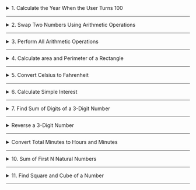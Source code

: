 <details>
<summary>1. Calculate the Year When the User Turns 100</summary>
  
```python
name=input("Enter you name :")
age=int(input("Enter your age :"))
remainingYears=100-age
ans=2025+remainingYears
print(name,"will turn 100 in",ans)
```
</details>

---

<details>
<summary>2. Swap Two Numbers Using Arithmetic Operations</summary>
  
```python
num1=int(input())
num2=int(input())
num1=num1+num2
num2=num1-num2
num1=num1-num2
print(num1,num2)
```
</details>

---

<details>
<summary>3. Perform All Arithmetic Operations</summary>
  
```python
num1=int(input())
num2=int(input())
print("Addition:",num1+num2)
print("Subtraction:",num1-num2)
print("Multiplication:",num1*num2)
print("Division:",num1//num2)
print("Modulus:",num1%num2)
```
</details>

---

<details>
<summary>4. Calculate area and Perimeter of a Rectangle</summary>
  
```python
length=int(input())
width=int(input())
area=length*width
perimeter=2*(length+width)
print("Area:",area)
print("Perimeter:",perimeter)
```
</details>

---

<details>
<summary>5. Convert Celsius to Fahrenheit</summary>
  
```python
celsius=float(input())
fahrenheit=(9/5)*celsius+32
print(fahrenheit)
```
</details>

---

<details>
<summary>6. Calculate Simple Interest</summary>
  
```python
p=int(input())
r=int(input())
t=int(input())
simpleIntrest=(p*r*t)/100
print(simpleIntrest)
```
</details>

---

<details>
<summary>7. Find Sum of Digits of a 3-Digit Number</summary>
  
```python
num=int(input())
ones=num%10
num=num//10
tens=(num%10)
num=num//10
hundreds=(num%10)
print(ones+tens+hundreds)
```
</details>

---

<details>
<summary>Reverse a 3-Digit Number</summary>
  
```python
num=int(input())
ones=num%10
num=num//10
tens=(num%10)
num=num//10
hundreds=(num%10)
print(ones*100+tens*10+hundreds*1)
```
</details>

---

<details>
<summary>Convert Total Minutes to Hours and Minutes</summary>
  
```python
minutes=int(input())
hour=minutes//60
minute=minutes%60
print(hour,":",minute,sep="")
```
</details>

---

<details>
<summary>10. Sum of First N Natural Numbers</summary>
  
```python
n=int(input())
sum=n*(n+1)//2
print(sum)
```
</details>

---

<details>
<summary>11. Find Square and Cube of a Number</summary>
  
```python
n=int(input())
print("square:",n**2)
print("Cube:",n**3)
```
</details>


---
